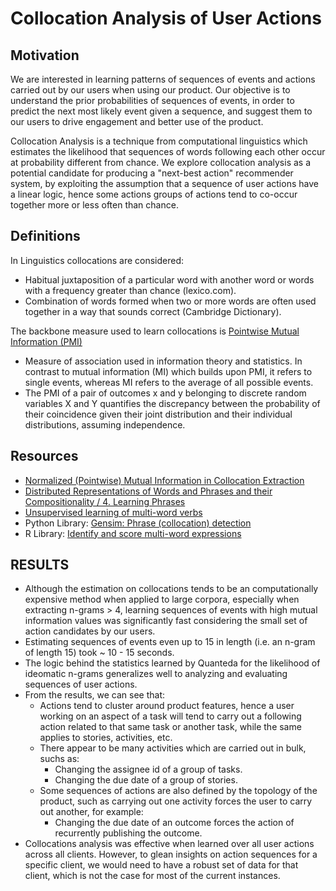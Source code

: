# Collocation Analysis of User Actions

## Motivation
We are interested in learning patterns of sequences of events and actions carried out by our users when using our product. Our objective is to understand the prior probabilities of sequences of events, in order to predict the next most likely event given a sequence, and suggest them to our users to drive engagement and better use of the product.

Collocation Analysis is a technique from computational linguistics which estimates the likelihood that sequences of words following each other occur at probability different from chance. We explore collocation analysis as a potential candidate for producing a "next-best action" recommender system, by exploiting the assumption that a sequence of user actions have a linear logic, hence some actions groups of actions tend to co-occur together more or less often than chance.

## Definitions

In Linguistics collocations are considered: 

- Habitual juxtaposition of a particular word with another word or words with a frequency greater than chance (lexico.com).
- Combination of words formed when two or more words are often used together in a way that sounds correct (Cambridge Dictionary).

The backbone measure used to learn collocations is [Pointwise Mutual Information (PMI)](https://en.wikipedia.org/wiki/Pointwise_mutual_information)

- Measure of association used in information theory and statistics. In contrast to mutual information (MI) which builds upon PMI, it refers to single events, whereas MI refers to the average of all possible events.
- The PMI of a pair of outcomes x and y belonging to discrete random variables X and Y quantifies the discrepancy between the probability of their coincidence given their joint distribution and their individual distributions, assuming independence. 

## Resources
- [Normalized (Pointwise) Mutual Information in Collocation Extraction](https://svn.spraakdata.gu.se/repos/gerlof/pub/www/Docs/npmi-pfd.pdf)
- [Distributed Representations of Words and Phrases and their Compositionality / 4. Learning Phrases](https://arxiv.org/pdf/1310.4546.pdf)
- [Unsupervised learning of multi-word verbs](http://web.science.mq.edu.au/~mjohnson/papers/2001/dpb-colloc01.pdf)
- Python Library: [Gensim: Phrase (collocation) detection](https://radimrehurek.com/gensim/models/phrases.html)
- R Library: [Identify and score multi-word expressions](https://quanteda.io/reference/textstat_collocations.html)

## RESULTS
- Although the estimation on collocations tends to be an computationally expensive method when applied to large corpora, especially when extracting n-grams > 4, learning sequences of events with high mutual information values was significantly fast considering the small set of action candidates by our users. 
- Estimating sequences of events even up to 15 in length (i.e. an n-gram of length 15) took ~ 10 - 15 seconds.
- The logic behind the statistics learned by Quanteda for the likelihood of ideomatic n-grams generalizes well to analyzing and evaluating sequences of user actions.
- From the results, we can see that:
   - Actions tend to cluster around product features, hence a user working on an aspect of a task will tend to carry out a following action related to that same task or another task, while the same applies to stories, activities, etc.
   - There appear to be many activities which are carried out in bulk, suchs as:
      - Changing the assignee id of a group of tasks.
      - Changing the due date of a group of stories.
   - Some sequences of actions are also defined by the topology of the product, such as carrying out one activity forces the user to carry out another, for example:
      - Changing the due date of an outcome forces the action of recurrently publishing the outcome.
- Collocations analysis was effective when learned over all user actions across all clients. However, to glean insights on action sequences for a specific client, we would need to have a robust set of data for that client, which is not the case for most of the current instances. 

